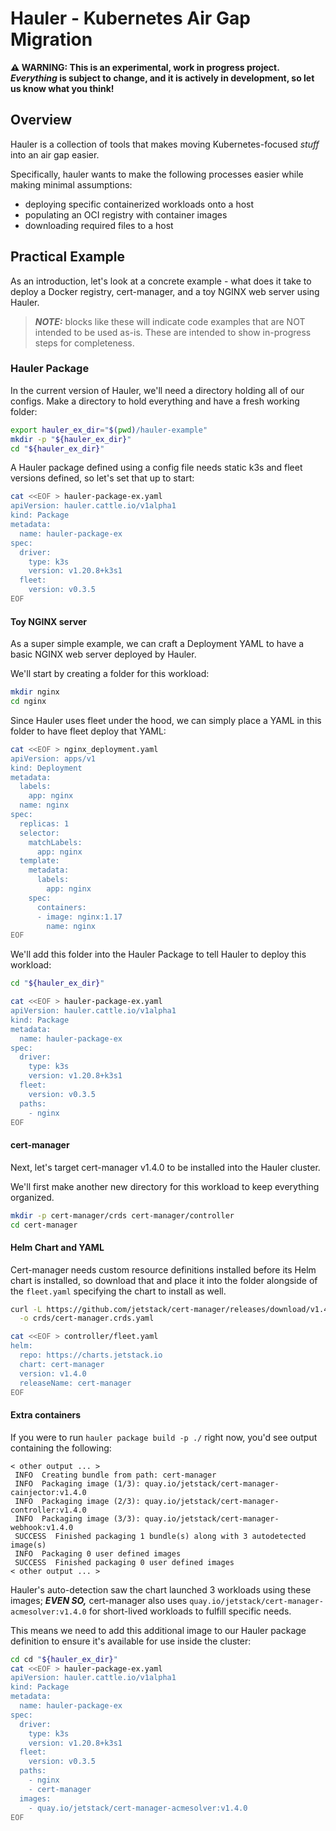 # Hauler - Kubernetes Air Gap Migration

__⚠️ WARNING: This is an experimental, work in progress project.  _Everything_ is subject to change, and it is actively in development, so let us know what you think!__

## Overview

Hauler is a collection of tools that makes moving Kubernetes-focused _stuff_ into an air gap easier.

Specifically, hauler wants to make the following processes easier while making minimal assumptions:
- deploying specific containerized workloads onto a host
- populating an OCI registry with container images
- downloading required files to a host

## Practical Example

As an introduction, let's look at a concrete example - what does it take to deploy a Docker registry, cert-manager, and a toy NGINX web server using Hauler.

> **_NOTE:_** blocks like these will indicate code examples that are NOT intended to be used as-is. These are intended to show in-progress steps for completeness.

### Hauler Package

In the current version of Hauler, we'll need a directory holding all of our configs.
Make a directory to hold everything and have a fresh working folder:
```bash
export hauler_ex_dir="$(pwd)/hauler-example"
mkdir -p "${hauler_ex_dir}"
cd "${hauler_ex_dir}"
```

A Hauler package defined using a config file needs static k3s and fleet versions defined, so let's set that up to start:
```bash
cat <<EOF > hauler-package-ex.yaml
apiVersion: hauler.cattle.io/v1alpha1
kind: Package
metadata:
  name: hauler-package-ex
spec:
  driver:
    type: k3s
    version: v1.20.8+k3s1
  fleet:
    version: v0.3.5
EOF
```

#### Toy NGINX server

As a super simple example, we can craft a Deployment YAML to have a basic NGINX web server deployed by Hauler.

We'll start by creating a folder for this workload:
```bash
mkdir nginx
cd nginx
```

Since Hauler uses fleet under the hood, we can simply place a YAML in this folder to have fleet deploy that YAML:
```bash
cat <<EOF > nginx_deployment.yaml
apiVersion: apps/v1
kind: Deployment
metadata:
  labels:
    app: nginx
  name: nginx
spec:
  replicas: 1
  selector:
    matchLabels:
      app: nginx
  template:
    metadata:
      labels:
        app: nginx
    spec:
      containers:
      - image: nginx:1.17
        name: nginx
EOF
```

We'll add this folder into the Hauler Package to tell Hauler to deploy this workload:
```bash
cd "${hauler_ex_dir}"

cat <<EOF > hauler-package-ex.yaml
apiVersion: hauler.cattle.io/v1alpha1
kind: Package
metadata:
  name: hauler-package-ex
spec:
  driver:
    type: k3s
    version: v1.20.8+k3s1
  fleet:
    version: v0.3.5
  paths:
    - nginx
EOF
```

#### cert-manager

Next, let's target cert-manager v1.4.0 to be installed into the Hauler cluster.

We'll first make another new directory for this workload to keep everything organized.
```bash
mkdir -p cert-manager/crds cert-manager/controller
cd cert-manager
```

#### Helm Chart and YAML

Cert-manager needs custom resource definitions installed before its Helm chart is installed, so download that and place it into the folder alongside of the `fleet.yaml` specifying the chart to install as well.
```bash
curl -L https://github.com/jetstack/cert-manager/releases/download/v1.4.0/cert-manager.crds.yaml \
  -o crds/cert-manager.crds.yaml

cat <<EOF > controller/fleet.yaml
helm:
  repo: https://charts.jetstack.io
  chart: cert-manager
  version: v1.4.0
  releaseName: cert-manager
EOF
```

#### Extra containers

If you were to run `hauler package build -p ./` right now, you'd see output containing the following:
```
< other output ... >
 INFO  Creating bundle from path: cert-manager
 INFO  Packaging image (1/3): quay.io/jetstack/cert-manager-cainjector:v1.4.0
 INFO  Packaging image (2/3): quay.io/jetstack/cert-manager-controller:v1.4.0
 INFO  Packaging image (3/3): quay.io/jetstack/cert-manager-webhook:v1.4.0
 SUCCESS  Finished packaging 1 bundle(s) along with 3 autodetected image(s)
 INFO  Packaging 0 user defined images
 SUCCESS  Finished packaging 0 user defined images
< other output ... >
 ```

Hauler's auto-detection saw the chart launched 3 workloads using these images; **_EVEN SO,_** cert-manager also uses `quay.io/jetstack/cert-manager-acmesolver:v1.4.0` for short-lived workloads to fulfill specific needs.

This means we need to add this additional image to our Hauler package definition to ensure it's available for use inside the cluster:
```bash
cd cd "${hauler_ex_dir}"
cat <<EOF > hauler-package-ex.yaml
apiVersion: hauler.cattle.io/v1alpha1
kind: Package
metadata:
  name: hauler-package-ex
spec:
  driver:
    type: k3s
    version: v1.20.8+k3s1
  fleet:
    version: v0.3.5
  paths:
    - nginx
    - cert-manager
  images:
    - quay.io/jetstack/cert-manager-acmesolver:v1.4.0
EOF
```

